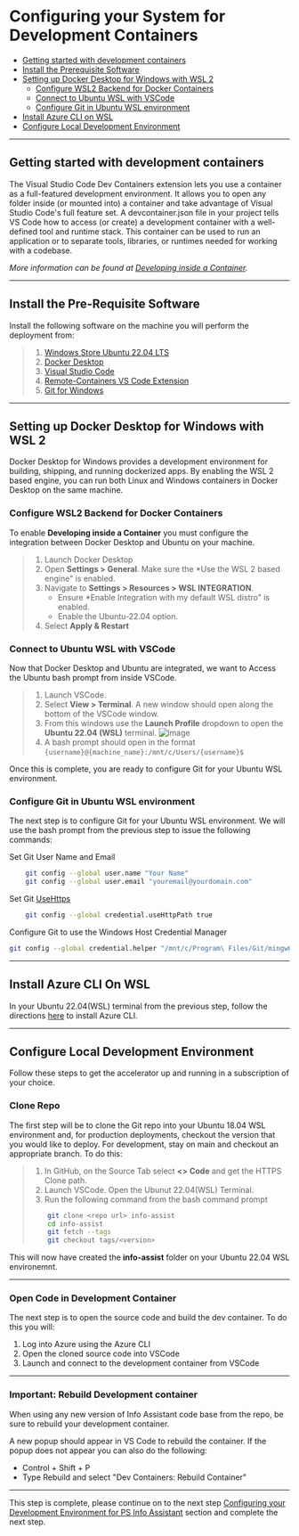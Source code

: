 # Configuring your System for Development Containers

* [Getting started with development containers](#getting-started-development-containers)
* [Install the Prerequisite Software](#Install-the-prerequisite-software)
* [Setting up Docker Desktop for Windows with WSL 2](#setting-up-docker-desktop-for-Windows-with-WSL-2)
  * [Configure WSL2 Backend for Docker Containers](#configure-wsl2-backend-for-docker-containers)
  * [Connect to Ubuntu WSL with VSCode](#Connect-to-ubuntu-wsl-with-vscode)
  * [Configure Git in Ubuntu WSL environment](#configure-Git-in-Ubuntu-WSL-environment)
* [Install Azure CLI on WSL](#install-azure-cli-on-wsl)
* [Configure Local Development Environment](configure-local-development-environment)

---
## Getting started with development containers
The Visual Studio Code Dev Containers extension lets you use a container as a full-featured development environment. It allows you to open any folder inside (or mounted into) a container and take advantage of Visual Studio Code's full feature set. A devcontainer.json file in your project tells VS Code how to access (or create) a development container with a well-defined tool and runtime stack. This container can be used to run an application or to separate tools, libraries, or runtimes needed for working with a codebase.

*More information can be found at [Developing inside a Container](https://code.visualstudio.com/docs/remote/containers).*

---
## Install the Pre-Requisite Software

Install the following software on the machine you will perform the deployment from:

>1. [Windows Store Ubuntu 22.04 LTS](https://apps.microsoft.com/store/detail/ubuntu-22042-lts/9PN20MSR04DW)
>2. [Docker Desktop](https://www.docker.com/products/docker-desktop)
>3. [Visual Studio Code](https://visualstudio.microsoft.com/downloads/)
>4. [Remote-Containers VS Code Extension](vscode:extension/ms-vscode-remote.remote-containers)
>5. [Git for Windows](https://gitforwindows.org/)

---

## Setting up Docker Desktop for Windows with WSL 2

Docker Desktop for Windows provides a development environment for building, shipping, and running dockerized apps. By enabling the WSL 2 based engine, you can run both Linux and Windows containers in Docker Desktop on the same machine.

### Configure WSL2 Backend for Docker Containers

To enable **Developing inside a Container** you must configure the integration between Docker Desktop and Ubuntu on your machine.

>1. Launch Docker Desktop
>2. Open **Settings > General**. Make sure the *Use the WSL 2 based engine" is enabled.
>3. Navigate to **Settings > Resources > WSL INTEGRATION**.
>      - Ensure *Enable Integration with my default WSL distro" is enabled.
>      - Enable the Ubuntu-22.04 option.
>4. Select **Apply & Restart**


### Connect to Ubuntu WSL with VSCode

Now that Docker Desktop and Ubuntu are integrated, we want to Access the Ubuntu bash prompt from inside VSCode.

>1. Launch VSCode.
>2. Select **View > Terminal**. A new window should open along the bottom of the VSCode window.
>3. From this windows use the **Launch Profile** dropdown to open the **Ubuntu 22.04 (WSL)** terminal. ![image](images/vscode_terminal_windows.png)
>4. A bash prompt should open in the format `{username}@{machine_name}:/mnt/c/Users/{username}$`

Once this is complete, you are ready to configure Git for your Ubuntu WSL environment.


### Configure Git in Ubuntu WSL environment

The next step is to configure Git for your Ubuntu WSL environment. We will use the bash prompt from the previous step to issue the following commands:

Set Git User Name and Email

``` bash
    git config --global user.name "Your Name"
    git config --global user.email "youremail@yourdomain.com"
```

Set Git [UseHttps](https://github.com/microsoft/Git-Credential-Manager-Core/blob/main/docs/configuration.md#credentialusehttppath)

``` bash
    git config --global credential.useHttpPath true
```

Configure Git to use the Windows Host Credential Manager

``` bash
git config --global credential.helper "/mnt/c/Program\ Files/Git/mingw64/bin/git-credential-manager-core.exe"
```

---
## Install Azure CLI On WSL

In your Ubuntu 22.04(WSL) terminal from the previous step, follow the directions [here](https://docs.microsoft.com/en-us/cli/azure/install-azure-cli-linux) to install Azure CLI.

---

## Configure Local Development Environment

Follow these steps to get the accelerator up and running in a subscription of your choice.

### Clone Repo

The first step will be to clone the Git repo into your Ubuntu 18.04 WSL environment and, for production deployments, checkout the version that you would like to deploy. For development, stay on main and checkout an appropriate branch. To do this:

>1. In GitHub, on the Source Tab select **<> Code** and get the HTTPS Clone path.
>2. Launch VSCode. Open the Ubunut 22.04(WSL) Terminal.
>3. Run the following command from the bash command prompt
>
>   ``` bash
>       git clone <repo url> info-assist
>       cd info-assist
>       git fetch --tags
>       git checkout tags/<version>
>   ```
>

This will now have created the **info-assist** folder on your Ubuntu 22.04 WSL environemnt.

---

### Open Code in Development Container

The next step is to open the source code and build the dev container. To do this you will:

1. Log into Azure using the Azure CLI
2. Open the cloned source code into VSCode
3. Launch and connect to the development container from VSCode

---
### Important: Rebuild Development container


 When using any new version of Info Assistant code base from the repo, be sure to rebuild your development container.

 A new popup should appear in VS Code to rebuild the container. If the popup does not appear you can also do the following:

- Control + Shift + P
- Type Rebuild and select "Dev Containers: Rebuild Container"

---
This step is complete, please continue on to the next step [Configuring your Development Environment for PS Info Assistant](./deployment.md) section and complete the next step.

